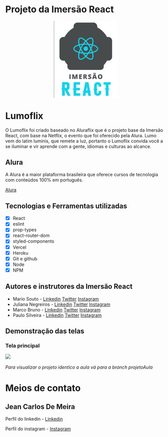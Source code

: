 # Projeto da Imersão React

<p  align="center" ><img src="./apresentacao/logo.png" align="center"  width="200"  ></img></p>

# Lumoflix

O Lumoflix foi criado baseado no Aluraflix que é o projeto base da Imersão React, com base na Netflix, o evento que foi oferecido pela Alura. 
Lumo vem do latim luminis, que remete a luz, portanto o Lumoflix convida você a se iluminar e vir aprende com a gente, idiomas e culturas ao alcance.

## Alura
 A Alura é a maior plataforma brasileira que oferece cursos de tecnologia com conteúdos 100% em português.

[Alura](https://www.alura.com.br/planos-cursos-online?gclid=Cj0KCQjw6575BRCQARIsAMp-ksMBIu4gCj4okGXOioZID0WTWUK4hCh7VtE41VBOKXg_EU4Lq4sRhK8aAk6oEALw_wcB)

## Tecnologias e Ferramentas utilizadas
- [x] React
- [x] eslint
- [x] prop-types
- [x] react-router-dom
- [x] styled-components
- [x] Vercel
- [x] Heroku
- [x] Git e github
- [x] Node
- [x] NPM

## Autores e instrutores da Imersão React

* Mario Souto - [Linkedin](https://www.linkedin.com/in/omariosouto/) [Twitter](https://twitter.com/omariosouto) [Instagram](https://www.instagram.com/omariosouto/)
* Juliana Negreiros - [Linkedin](https://www.linkedin.com/in/juliananegreiros/) [Twitter](https://twitter.com/juunegreiros) [Instagram](https://www.instagram.com/juu_negreiros/)
* Marco Bruno - [Linkedin](https://www.linkedin.com/in/marcobrunobr/) [Twitter](https://twitter.com/marcobrunodev) [Instagram](https://www.instagram.com/marcobrunodev/)
* Paulo Silveira - [Linkedin](https://www.linkedin.com/in/paulosilveira/) [Twitter](https://www.linkedin.com/in/paulosilveira/) [Instagram](https://www.instagram.com/paulo_hipster/)

## Demonstração das telas
### Tela principal
![](./apresentacao/recording-project.gif)

*Para visualizar o projeto identico a aula vá para a branch projetoAula*

# Meios de contato
## Jean Carlos De Meira

Perfil do linkedin - [Linkedin](https://www.linkedin.com/in/jean-carlos-de-meira-00593816a/)

Perfil do instagram - [Instagram](https://www.instagram.com/jean.meira10/?hl=pt-br)